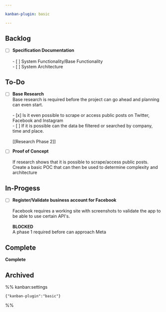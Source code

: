 ```yaml
---

kanban-plugin: basic

---
```


## Backlog

- [ ] **Specification Documentation**<br><br>- [ ] System Functionality/Base Functionality<br>- [ ] System Architecture


## To-Do

- [ ] **Base Research**<br>Base research is required before the project can go ahead and planning can even start.<br><br>- [x] Is it even possible to scrape or access public posts on Twitter, Facebook and Instagram<br>- [ ] If it is possible can the data be filtered or searched by company, time and place.<br><br>[[Research Phase 2]]
- [ ] **Proof of Concept**<br><br>If research shows that it is possible to scrape/access public posts.<br>Create a basic POC that can then be used to determine complexity and architecture


## In-Progess

- [ ] **Register/Validate business account for Facebook**<br><br>Facebook requires a working site with screenshots to validate the app to be able to use certain API's.<br><br>**BLOCKED**<br>A phase 1 required before can approach Meta


## Complete

**Complete**


## Archived





%% kanban:settings
```
{"kanban-plugin":"basic"}
```
%%